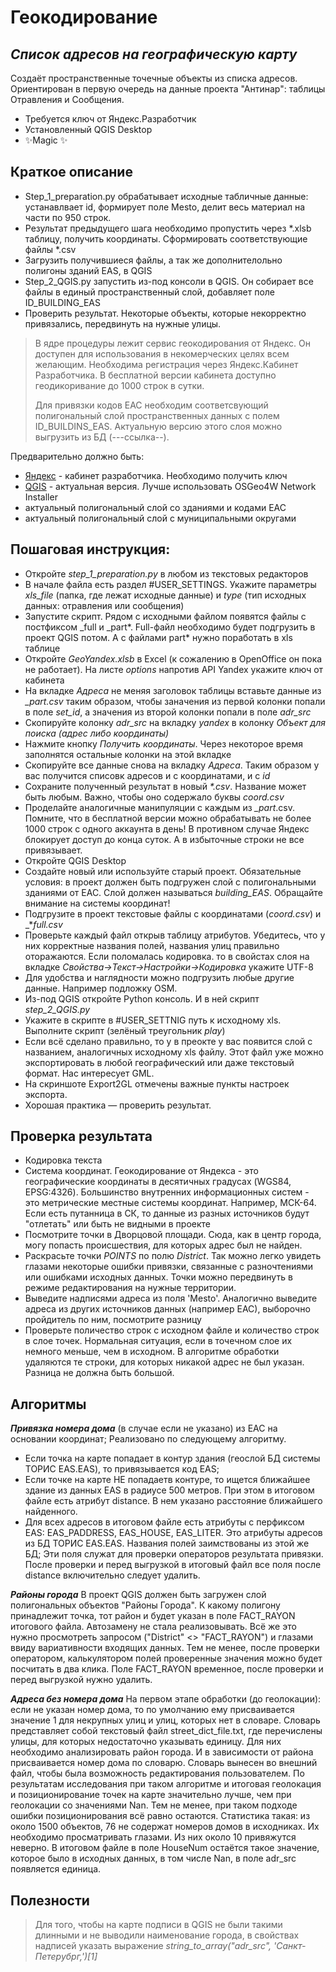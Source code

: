 # Геокодирование
## _Список адресов на географическую карту_

Создаёт пространственные точечные объекты из списка адресов. 
Ориентирован в первую очередь на данные проекта "Антинар": таблицы Отравления и Сообщения.

- Требуется ключ от Яндекс.Разработчик
- Установленный QGIS Desktop
- ✨Magic ✨

## Краткое описание

- Step_1_preparation.py обрабатывает исходные табличные данные: устанавлвает id, формирует поле Mesto, делит весь материал на части по 950 строк.
- Результат предыдущего шага необходимо пропустить через *.xlsb таблицу, получить координаты. Сформировать соответствующие файлы *.csv
- Загрузить получившиеся файлы, а так же дополнителольно полигоны зданий EAS, в QGIS
- Step_2_QGIS.py запустить из-под консоли в QGIS. Он собирает все файлы в единый пространственный слой, добавляет поле ID_BUILDING_EAS 
- Проверить результат. Некоторые объекты, которые некорректно привязались, передвинуть на нужные улицы.


> В ядре процедуры лежит сервис геокодирования
> от Яндекс. Он доступен для использования в 
> некомерческих целях всем желающим. Необходима
> регистрация через Яндекс.Кабинет Разработчика.
> В бесплатной версии кабинета доступно геодикоривание
> до 1000 строк в сутки.
> 
> Для привязки кодов ЕАС необходим соответсвующий полигональный
слой пространственных данных с полем ID_BUILDINS_EAS. Актуальную
версию этого слоя можно выгрузить из БД  (---ссылка--). 


Предварительно должно быть:
- [Яндекс](https://yandex.ru/dev/jsapi-v2-1/doc/ru/#get-api-key) - кабинет разработчика. Необходимо получить ключ
- [QGIS](https://www.qgis.org/en/site/forusers/download.html) - актуальная версия. Лучше использовать OSGeo4W Network Installer
- актуальный полигональный слой со зданиями и кодами ЕАС
- актуальный полигональный слой с муниципальными округами


## Пошаговая инструкция:
- Откройте _step_1_preparation.py_ в любом из текстовых редакторов
- В начале файла есть раздел #USER_SETTINGS. Укажите параметры _xls_file_ (папка, где лежат исходные данные) и _type_ (тип исходных данных: отравления или сообщения)
- Запустите скрипт. Рядом с исходными файлом появятся файлы с постфиксом _full и _part*. Full-файл необходимо будет подгрузить в проект QGIS потом. А с файлами part* нужно поработать в xls таблице
- Откройте _GeoYandex.xlsb_  в Excel (к сожалению в OpenOffice он пока не работает). На листе _options_ напротив API Yandex укажите ключ от кабинета
- На вкладке _Адреса_ не меняя заголовок таблицы вставьте данные из _*_part*.csv_ таким образом, чтобы заначения из первой колонки попали в поле _set_id_, а значения из второй колонки попали в поле _adr_src_
- Скопируйте колонку _adr_src_ на вкладку _yandex_ в колонку _Объект для поиска (адрес либо координаты)_
- Нажмите кнопку _Получить координаты_. Через некоторое время заполнятся остальные колонки на этой вкладке
- Скопируйте все данные снова на вкладку _Адреса_. Таким образом у вас получится списовк адресов и с координатами, и с _id_
- Сохраните полученный результат в новый _*.csv_. Название может быть любым. Важно, чтобы оно содержало буквы _*coord*.csv_
- Проделайте аналогичные манипуляции с каждым из *_part*.csv. Помните, что в бесплатной версии можно обрабатывать не более 1000 строк с одного аккаунта в день! В противном случае Яндекс блокирует доступ до конца суток. А в избыточные строки не все привязывает.
- Откройте QGIS Desktop
- Создайте новый или используйте старый проект. Обязательные условия: в проект должен быть подгружен слой с полигональными зданиями от ЕАС. Слой должен называться _building_EAS_. Обращайте внимание на системы координат! 
- Подгрузите в проект текстовые файлы с координатами (_*coord*.csv_) и  _*_full.csv_
- Проверьте каждый файл открыв таблицу атрибутов. Убедитесь, что у них корректные названия полей, названия улиц правильно оторажаются. Если поломалась кодировка. то  в свойстах слоя на вкладке _Свойства->Текст->Настройки->Кодировка_ укажите UTF-8
- Для удобства и наглядности можно подгрузить любые другие данные. Например подложку OSM.
- Из-под QGIS откройте Python консоль. И в ней скрипт _step_2_QGIS.py_
- Укажите в скрипте в #USER_SETTNIG путь к исходному xls. Выполните скрипт (зелёный треугольник _play_)
- Если всё сделано правильно, то у в преокте у вас появится слой c названием, аналогичных исходному xls файлу. Этот файл уже можно экспортировать в любой географический или даже текстовый формат. Нас интересует GML.
- На скриншоте Export2GL отмечены важные пункты настроек экспорта.
- Хорошая практика — проверить результат.

## Проверка результата
- Кодировка текста
- Система координат. Геокодирование от Яндекса - это географические координаты в десятичных градусах (WGS84, EPSG:4326). Большинство внутренних информационных систем - это метрические местные системы координат. Например, МСК-64. Если есть путанница в СК, то данные из разных источников будут "отлетать" или быть не видными в проекте
- Посмотрите точки в Дворцовой площади. Сюда, как в центр города, могу попасть происшествия, для которых адрес был не найден.
- Раскрасьте точки _POINTS_ по полю _District_. Так можно легко увидеть глазами некоторые ошибки привязки, связанные с разночтениями или ошибками исходных данных. Точки можно передвинуть в режиме редактирования на нужные территории.
- Выведите надписями адреса из поля 'Mesto'. Аналогично выведите адреса из других источников данных (например ЕАС), выборочно пройдитель по ним, посмотрите разницу
- Проверьте поличество строк с исходном файле и количество строк в слое точек. Нормальная ситуация, если в точечном слое их немного меньше, чем в исходном. В алгоритме обработки удаляются те строки, для которых никакой адрес не был указан. Разница не должна быть большой.

## Алгоритмы
**_Привязка номера дома_** (в случае если не указано) из ЕАС на основании координат;
Реализовано по следующему алгоритму.
- Если точка на карте попадает в контур здания (геослой БД системы ТОРИС EAS.EAS), то привязывается код EAS;
- Если точке на карте НЕ попадаетв контуре, то ищется ближайшее здание из данных EAS в радиусе 500 метров. При этом в итоговом файле есть атрибут distance. В нем указано расстояние ближайшего найденного.
- Для всех адресов в итоговом файле есть атрибуты с перфиксом EAS: EAS_PADDRESS, EAS_HOUSE, EAS_LITER. Это атрибуты адресов из БД ТОРИС EAS.EAS. Названия полей заимствованы из этой же БД; Эти поля служат для проверки операторов результата привязки. После проверки и перед выгрузкой в итоговый файл все поля после distance включительно следует удалить.

**_Районы города_**
В проект QGIS должен быть загружен слой полигональных объектов "Районы Города". К какому полигону принадлежит точка, тот район и будет указан в поле FACT_RAYON итогового файла. Автозамену не стала реализовывать. Всё  же это нужно просмотреть запросом ("District" <>  "FACT_RAYON") и глазами ввиду вариативности входящих данных. Тем не менее, после проверки оператором, калькулятором полей проверенные значения можно будет посчитать в два клика. Поле  FACT_RAYON  временное, после проверки и перед выгрузкой нужно удалить.

**_Адреса без номера дома_**
На первом этапе обработки (до геолокации): если не указан номер дома, то по умолчанию ему присваивается значение 1 для некрупных улиц и улиц, которых нет в словаре.
Словарь представляет собой текстовый файл street_dict_file.txt, где перечислены улицы, для которых недостаточно указывать единицу. Для них необходимо анализировать район города. И в зависимости от района присваивается номер дома по словарю. Словарь вынесен во внешний файл, чтобы была возможность редактирования пользователем.
По результатам исследования при таком алгоритме и итоговая геолокация и позиционирование точек на карте значительно лучше, чем при геолокации со значениями Nan. Тем не менее, при таком подходе ошибки позиционирования всё равно остаются. Статистика такая:
из около 1500 объектов, 76 не содержат номеров домов в исходниках. Их необходимо просматривать глазами. Из них около 10 привяжутся неверно.
В итоговом файле в поле HouseNum остаётся такое значение, которое было в исходных данных, в том числе Nan, в поле adr_src появляется единица.



## Полезности
> Для того, чтобы на карте подписи в QGIS не были такими длинными и не выводили наименование города,
> в свойствах надписей указать выражение  _string_to_array("adr_src", 'Санкт-Петерубрг,')[1]_
>
